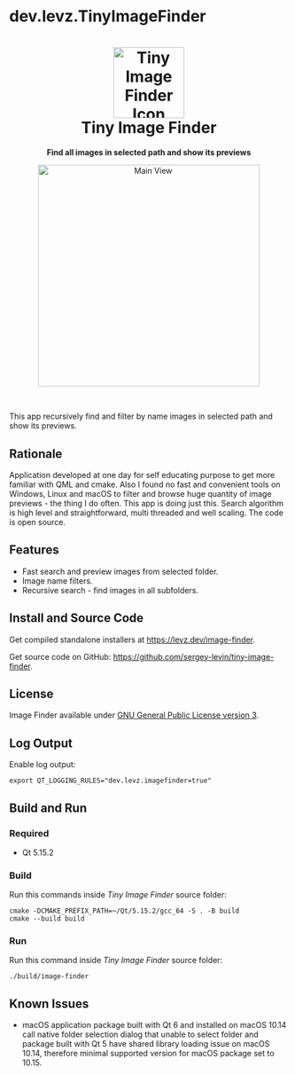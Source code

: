 # dev.levz.TinyImageFinder

<h1 align="center">
  <img src="https://levz.dev/image/image-finder-logo.png" alt="Tiny Image Finder Icon" width="128" height="128"/>
  <br>
  Tiny Image Finder
</h1>

<p align="center"><strong>Find all images in selected path and show its previews</strong></p>

<p align="center">
  <img src="https://levz.dev/image/image-finder-1.png" alt="Main View" width="400"/>
</p>
<p><br></p>

This app recursively find and filter by name images in selected path and show its previews.

## Rationale

Application developed at one day for self educating purpose to get more familiar with QML and cmake. Also I found no fast and convenient tools on Windows, Linux and macOS to filter and browse huge quantity of image previews - the thing I do often. This app is doing just this. Search algorithm is high level and straightforward, multi threaded and well scaling. The code is open source.

## Features

* Fast search and preview images from selected folder.
* Image name filters.
* Recursive search - find images in all subfolders.

## Install and Source Code

Get compiled standalone installers at https://levz.dev/image-finder.

Get source code on GitHub: https://github.com/sergey-levin/tiny-image-finder.

## License

Image Finder available under [GNU General Public License version 3](https://www.gnu.org/licenses/gpl-3.0.txt).

## Log Output

Enable log output:

    export QT_LOGGING_RULES="dev.levz.imagefinder=true"

## Build and Run

### Required

* Qt 5.15.2

### Build

Run this commands inside *Tiny Image Finder* source folder:

    cmake -DCMAKE_PREFIX_PATH=~/Qt/5.15.2/gcc_64 -S . -B build
    cmake --build build

### Run

Run this command inside *Tiny Image Finder* source folder:

    ./build/image-finder

## Known Issues

* macOS application package built with Qt 6 and installed on macOS 10.14 call native folder selection dialog that unable to select folder and package built with Qt 5 have shared library loading issue on macOS 10.14, therefore minimal supported version for macOS package set to 10.15.
